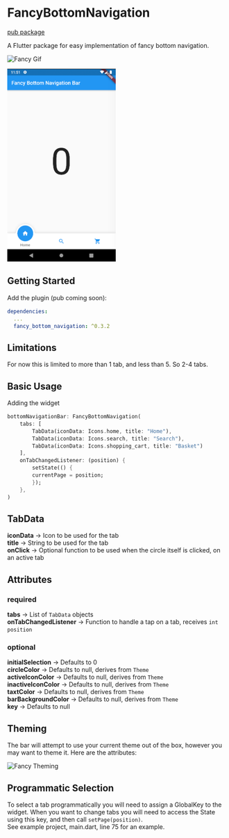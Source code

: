 # FancyBottomNavigation

[pub package](https://pub.dev/packages/fancy_bottom_navigation)

A Flutter package for easy implementation of fancy bottom navigation. 

![Fancy Gif](https://github.com/rrifafauzikomara/flutter_fancy_bottom_bar/blob/master/fancy_gif.gif "Fancy Gif")

<img src="fancy.png" width="250" height="444">

## Getting Started

Add the plugin (pub coming soon):

```yaml
dependencies:
  ...
  fancy_bottom_navigation: ^0.3.2
```

## Limitations
For now this is limited to more than 1 tab, and less than 5. So 2-4 tabs.

## Basic Usage

Adding the widget
```dart
bottomNavigationBar: FancyBottomNavigation(
    tabs: [
        TabData(iconData: Icons.home, title: "Home"),
        TabData(iconData: Icons.search, title: "Search"),
        TabData(iconData: Icons.shopping_cart, title: "Basket")
    ],
    onTabChangedListener: (position) {
        setState(() {
        currentPage = position;
        });
    },
)
```

## TabData
**iconData** -> Icon to be used for the tab<br/>
**title** -> String to be used for the tab<br/>
**onClick** -> Optional function to be used when the circle itself is clicked, on an active tab

## Attributes
### required
**tabs** -> List of `TabData` objects<br/>
**onTabChangedListener** -> Function to handle a tap on a tab, receives `int position`

### optional
**initialSelection** -> Defaults to 0<br/>
**circleColor** -> Defaults to null, derives from `Theme`<br/>
**activeIconColor** -> Defaults to null, derives from `Theme`<br/>
**inactiveIconColor** -> Defaults to null, derives from `Theme`<br/>
**taxtColor** -> Defaults to null, derives from `Theme`<br/>
**barBackgroundColor** -> Defaults to null, derives from `Theme`<br/>
**key** -> Defaults to null<br/>

## Theming

The bar will attempt to use your current theme out of the box, however you may want to theme it. Here are the attributes:


![Fancy Theming](https://github.com/tunitowen/fancy_bottom_navigation/blob/master/fancy_theming.png "Fancy Theming")

## Programmatic Selection

To select a tab programmatically you will need to assign a GlobalKey to the widget. When you want to change tabs you will need to access the State using this key, and then call `setPage(position)`.<br/>
See example project, main.dart, line 75 for an example.
